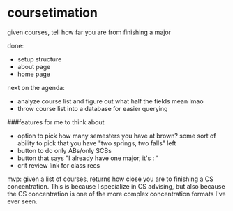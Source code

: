 # coursetimation
given courses, tell how far you are from finishing a major

done: 
- setup structure
- about page
- home page

next on the agenda:
- analyze course list and figure out what half the fields mean lmao
- throw course list into a database for easier querying

###features for me to think about
- option to pick how many semesters you have at brown? some sort of ability to pick that you have "two springs, two falls" left
- button to do only ABs/only SCBs
- button that says "I already have one major, it's : "
- crit review link for class recs

mvp: given a list of courses, returns how close you are to finishing a CS concentration. This is because I specialize in CS advising, but also because the CS concentration is one of the more complex concentration formats I've ever seen. 



